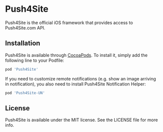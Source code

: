 # Push4Site

Push4Site is the official iOS framework that provides access to Push4Site.com API.

## Installation

Push4Site is available through [CocoaPods](https://cocoapods.org). To install
it, simply add the following line to your Podfile:

```ruby
pod 'Push4Site'
```

If you need to customize remote notifications (e.g. show an image arriving in notification), you also need to install Push4Site Notification Helper:

```ruby
pod 'Push4Site-UN'
```

## License

Push4Site is available under the MIT license. See the LICENSE file for more info.
